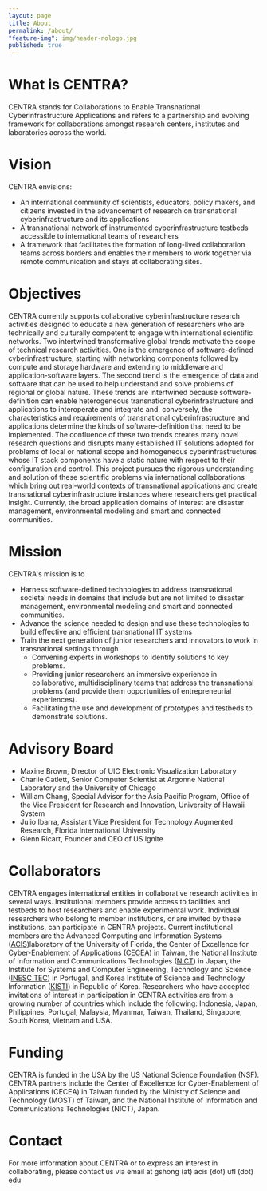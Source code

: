 ```yaml
---
layout: page
title: About
permalink: /about/
"feature-img": img/header-nologo.jpg
published: true
---
```


<div id="welcome"></div>

# What is CENTRA?

CENTRA stands for Collaborations to Enable Transnational Cyberinfrastructure Applications and refers to a partnership and evolving framework for collaborations amongst research centers, institutes and laboratories across the world.

# Vision

CENTRA envisions:

* An international community of scientists, educators, policy makers, and citizens invested in the advancement of research on transnational cyberinfrastructure and its applications
* A transnational network of instrumented cyberinfrastructure testbeds accessible to international teams of researchers
* A framework that facilitates the formation of long-lived collaboration teams across borders and enables their members to work together via remote communication and stays at collaborating sites.

# Objectives

CENTRA currently supports collaborative cyberinfrastructure research activities 
designed to educate a new generation of researchers who are technically and 
culturally competent to engage with international scientific networks. Two 
intertwined transformative global trends motivate the scope of technical 
research activities. One is the emergence of software-defined 
cyberinfrastructure, starting with networking components followed by compute and 
storage hardware and extending to middleware and application-software layers. 
The second trend is the emergence of data and software that can be used to help 
understand and solve problems of regional or global nature. These trends are 
intertwined because software-definition can enable heterogeneous transnational 
cyberinfrastructure and applications to interoperate and integrate and, 
conversely, the characteristics and requirements of transnational 
cyberinfrastructure and applications determine the kinds of software-definition 
that need to be implemented. The confluence of these two trends creates many 
novel research questions and disrupts many established IT solutions adopted for 
problems of local or national scope and homogeneous cyberinfrastructures whose 
IT stack components have a static nature with respect to their configuration and 
control. This project pursues the rigorous understanding and solution of these 
scientific problems via international collaborations which bring out real-world 
contexts of transnational applications and create transnational 
cyberinfrastructure instances where researchers get practical insight. Currently, the broad application domains of interest are disaster management, environmental modeling and smart and connected communities.

# Mission

CENTRA's mission is to

* Harness software-defined technologies to address transnational societal needs in domains that include but are not limited to disaster management, environmental modeling and smart and connected communities.
* Advance the science needed to design and use these technologies to build effective and efficient transnational IT systems
* Train the next generation of junior researchers and innovators to work in transnational settings through
	* Convening experts in workshops to identify solutions to key problems.
	* Providing junior researchers an immersive experience in collaborative, multidisciplinary teams that address the transnational problems (and provide them opportunities of entrepreneurial experiences).
	* Facilitating the use and development of prototypes and testbeds to demonstrate solutions.

# Advisory Board

* Maxine Brown, Director of UIC Electronic Visualization Laboratory
* Charlie Catlett, Senior Computer Scientist at Argonne National Laboratory and the University of Chicago
* William Chang, Special Advisor for the Asia Pacific Program, Office of the Vice President for Research and Innovation, University of Hawaii System
* Julio Ibarra, Assistant Vice President for Technology Augmented Research, Florida International University
* Glenn Ricart, Founder and CEO of US Ignite

<div id="collaborators"></div>

# Collaborators

CENTRA engages international entities in collaborative research activities in several ways. Institutional members provide access to facilities and testbeds to host researchers and enable experimental work. Individual researchers who belong to member institutions, or are invited by these institutions, can participate in CENTRA projects. Current institutional members are the Advanced Computing and Information Systems (<a href="https://www.acis.ufl.edu/" target="_blank">ACIS</a>)laboratory of the University of Florida, the Center of Excellence for Cyber-Enablement of Applications (<a href="http://cecea.nchc.org.tw/">CECEA</a>) in Taiwan, the National Institute of Information and Communications Technologies (<a href="https://www.nict.go.jp/en/" target="_blank">NICT</a>) in Japan, the Institute for Systems and Computer Engineering, Technology and Science (<a href="https://www.inesctec.pt/en" target="_blank">INESC TEC</a>) in Portugal, and Korea Institute of Science and Technology Information (<a href="https://www.kisti.re.kr/eng/" target="_blank">KISTI</a>) in Republic of Korea. Researchers who have accepted invitations of interest in participation in CENTRA activities are from a growing number of countries which include the following: Indonesia, Japan, Philippines, Portugal, Malaysia, Myanmar, Taiwan, Thailand, Singapore, South Korea, Vietnam and USA.

# Funding

CENTRA is funded in the USA by the US National Science Foundation (NSF). CENTRA 
partners include the Center of Excellence for Cyber-Enablement of Applications 
(CECEA) in Taiwan funded by the Ministry of Science and Technology (MOST) of 
Taiwan, and the National Institute of Information and Communications Technologies (NICT), Japan.

# Contact

For more information about CENTRA or to express an interest in collaborating, please
contact us via email at gshong (at) acis (dot) ufl (dot) edu
